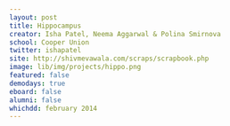```yaml
---
layout: post
title: Hippocampus
creator: Isha Patel, Neema Aggarwal & Polina Smirnova
school: Cooper Union
twitter: ishapatel
site: http://shivmevawala.com/scraps/scrapbook.php
image: lib/img/projects/hippo.png
featured: false
demodays: true
eboard: false
alumni: false
whichdd: february 2014
---
```

